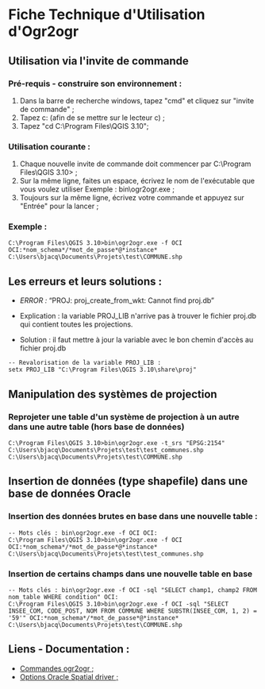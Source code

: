 # Fiche Technique d'Utilisation d'Ogr2ogr

## Utilisation via l'invite de commande

### Pré-requis - construire son environnement :

1. Dans la barre de recherche windows, tapez "cmd" et cliquez sur "invite de commande" ;
2. Tapez c: (afin de se mettre sur le lecteur c) ;
3. Tapez "cd C:\Program Files\QGIS 3.10";


### Utilisation courante :

1. Chaque nouvelle invite de commande doit commencer par C:\Program Files\QGIS 3.10> ;
2. Sur la même ligne, faites un espace, écrivez le nom de l'exécutable que vous voulez utiliser Exemple : bin\ogr2ogr.exe ;
3. Toujours sur la même ligne, écrivez votre commande et appuyez sur "Entrée" pour la lancer ;

### Exemple :

```
C:\Program Files\QGIS 3.10>bin\ogr2ogr.exe -f OCI OCI:*nom_schema*/*mot_de_passe*@*instance* C:\Users\bjacq\Documents\Projets\test\COMMUNE.shp
```

## Les erreurs et leurs solutions :

* *ERROR :* “PROJ: proj_create_from_wkt: Cannot find proj.db”

* Explication : la variable PROJ_LIB n'arrive pas à trouver le fichier proj.db qui contient toutes les projections.
* Solution : il faut mettre à jour la variable avec le bon chemin d'accès au fichier proj.db

```
-- Revalorisation de la variable PROJ_LIB :
setx PROJ_LIB "C:\Program Files\QGIS 3.10\share\proj"
```

## Manipulation des systèmes de projection

### Reprojeter une table d'un système de projection à un autre dans une autre table (hors base de données)

```
C:\Program Files\QGIS 3.10>bin\ogr2ogr.exe -t_srs "EPSG:2154" C:\Users\bjacq\Documents\Projets\test\test_communes.shp C:\Users\bjacq\Documents\Projets\test\COMMUNE.shp
```

## Insertion de données (type shapefile) dans une base de données Oracle

### Insertion des données brutes en base dans une nouvelle table :

```
-- Mots clés : bin\ogr2ogr.exe -f OCI OCI:
C:\Program Files\QGIS 3.10>bin\ogr2ogr.exe -f OCI OCI:*nom_schema*/*mot_de_passe*@*instance* C:\Users\bjacq\Documents\Projets\test\test_communes.shp
```

### Insertion de certains champs dans une nouvelle table en base

```
-- Mots clés : bin\ogr2ogr.exe -f OCI -sql "SELECT champ1, champ2 FROM nom_table WHERE condition" OCI:
C:\Program Files\QGIS 3.10>bin\ogr2ogr.exe -f OCI -sql "SELECT INSEE_COM, CODE_POST, NOM FROM COMMUNE WHERE SUBSTR(INSEE_COM, 1, 2) = '59'" OCI:*nom_schema*/*mot_de_passe*@*instance* C:\Users\bjacq\Documents\Projets\test\COMMUNE.shp
```

## Liens - Documentation :

* [Commandes ogr2ogr ;](https://gdal.org/programs/ogr2ogr.html#c-api)
* [Options Oracle Spatial driver ;](https://gdal.org/drivers/vector/oci.html?highlight=oracle)